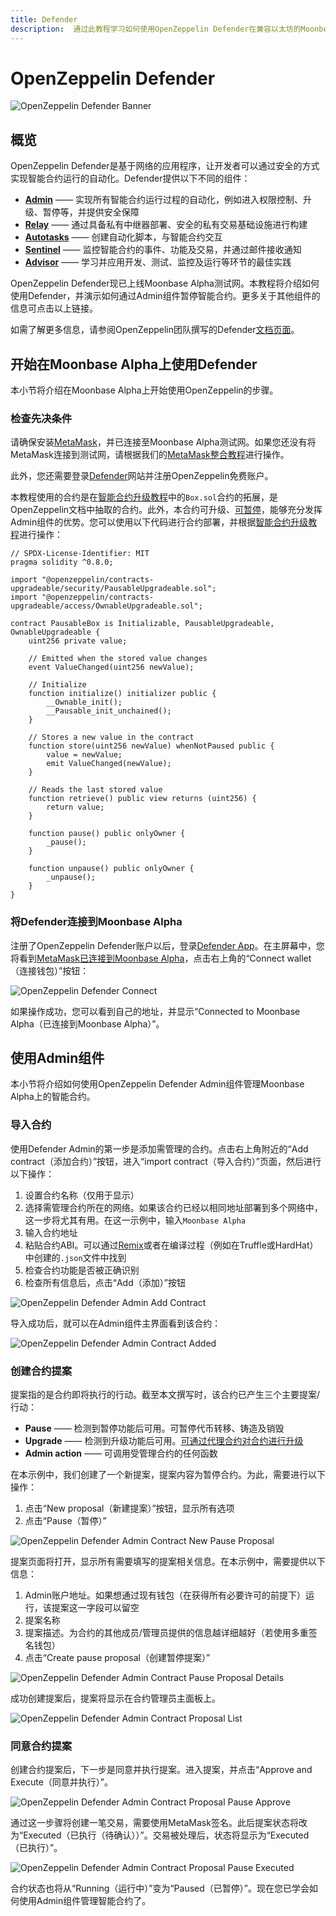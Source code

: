 ```yaml
---
title: Defender
description:  通过此教程学习如何使用OpenZeppelin Defender在兼容以太坊的Moonbeam上安全地管理智能合约
---
```


# OpenZeppelin Defender

![OpenZeppelin Defender Banner](/images/openzeppelin/ozdefender-banner.png)

## 概览

OpenZeppelin Defender是基于网络的应用程序，让开发者可以通过安全的方式实现智能合约运行的自动化。Defender提供以下不同的组件：

 - [**Admin**](https://docs.openzeppelin.com/defender/admin) —— 实现所有智能合约运行过程的自动化，例如进入权限控制、升级、暂停等，并提供安全保障
 - [**Relay**](https://docs.openzeppelin.com/defender/relay) —— 通过具备私有中继器部署、安全的私有交易基础设施进行构建
 - [**Autotasks**](https://docs.openzeppelin.com/defender/autotasks) —— 创建自动化脚本，与智能合约交互
 - [**Sentinel**](https://docs.openzeppelin.com/defender/sentinel) —— 监控智能合约的事件、功能及交易，并通过邮件接收通知
 - [**Advisor**](https://docs.openzeppelin.com/defender/advisor) —— 学习并应用开发、测试、监控及运行等环节的最佳实践

OpenZeppelin Defender现已上线Moonbase Alpha测试网。本教程将介绍如何使用Defender，并演示如何通过Admin组件暂停智能合约。更多关于其他组件的信息可点击以上链接。

如需了解更多信息，请参阅OpenZeppelin团队撰写的Defender[文档页面](https://docs.openzeppelin.com/defender/)。

## 开始在Moonbase Alpha上使用Defender

本小节将介绍在Moonbase Alpha上开始使用OpenZeppelin的步骤。

### 检查先决条件

请确保安装[MetaMask](https://metamask.io/)，并已连接至Moonbase Alpha测试网。如果您还没有将MetaMask连接到测试网，请根据我们的[MetaMask整合教程](https://docs.moonbeam.network/integrations/wallets/metamask/)进行操作。

此外，您还需要登录[Defender](https://defender.openzeppelin.com/)网站并注册OpenZeppelin免费账户。

本教程使用的合约是在[智能合约升级教程](https://docs.openzeppelin.com/learn/upgrading-smart-contracts)中的`Box.sol`合约的拓展，是OpenZeppelin文档中抽取的合约。此外，本合约可升级、[可暂停](https://docs.openzeppelin.com/contracts/4.x/api/security#Pausable)，能够充分发挥Admin组件的优势。您可以使用以下代码进行合约部署，并根据[智能合约升级教程](https://docs.openzeppelin.com/learn/upgrading-smart-contracts)进行操作：

```sol
// SPDX-License-Identifier: MIT
pragma solidity ^0.8.0;

import "@openzeppelin/contracts-upgradeable/security/PausableUpgradeable.sol";
import "@openzeppelin/contracts-upgradeable/access/OwnableUpgradeable.sol";

contract PausableBox is Initializable, PausableUpgradeable, OwnableUpgradeable {
    uint256 private value;
 
    // Emitted when the stored value changes
    event ValueChanged(uint256 newValue);

    // Initialize
    function initialize() initializer public {
        __Ownable_init();
        __Pausable_init_unchained();
    }
 
    // Stores a new value in the contract
    function store(uint256 newValue) whenNotPaused public {
        value = newValue;
        emit ValueChanged(newValue);
    }
 
    // Reads the last stored value
    function retrieve() public view returns (uint256) {
        return value;
    }
    
    function pause() public onlyOwner {
        _pause();
    }

    function unpause() public onlyOwner {
        _unpause();
    }
}
```

### 将Defender连接到Moonbase Alpha

注册了OpenZeppelin Defender账户以后，登录[Defender App](https://defender.openzeppelin.com/)。在主屏幕中，您将看到[MetaMask已连接到Moonbase Alpha](https://docs.moonbeam.network/getting-started/testnet/metamask/)，点击右上角的“Connect wallet（连接钱包）”按钮：

![OpenZeppelin Defender Connect](/images/openzeppelin/ozdefender-images1.png)

如果操作成功，您可以看到自己的地址，并显示“Connected to Moonbase Alpha（已连接到Moonbase Alpha）”。

## 使用Admin组件

本小节将介绍如何使用OpenZeppelin Defender Admin组件管理Moonbase Alpha上的智能合约。

### 导入合约

使用Defender Admin的第一步是添加需管理的合约。点击右上角附近的“Add contract（添加合约）”按钮，进入“import contract（导入合约）”页面，然后进行以下操作：

 1. 设置合约名称（仅用于显示）
 2. 选择需管理合约所在的网络。如果该合约已经以相同地址部署到多个网络中，这一步将尤其有用。在这一示例中，输入`Moonbase Alpha`
 3. 输入合约地址
 4. 粘贴合约ABI。可以通过[Remix](https://docs.moonbeam.network/integrations/remix/)或者在编译过程（例如在Truffle或HardHat）中创建的`.json`文件中找到
 5. 检查合约功能是否被正确识别
 6. 检查所有信息后，点击“Add（添加）”按钮

![OpenZeppelin Defender Admin Add Contract](/images/openzeppelin/ozdefender-images2.png)

导入成功后，就可以在Admin组件主界面看到该合约：

![OpenZeppelin Defender Admin Contract Added](/images/openzeppelin/ozdefender-images3.png)

### 创建合约提案

提案指的是合约即将执行的行动。截至本文撰写时，该合约已产生三个主要提案/行动：

- **Pause** —— 检测到暂停功能后可用。可暂停代币转移、铸造及销毁
- **Upgrade** —— 检测到升级功能后可用。[可通过代理合约对合约进行升级](https://docs.openzeppelin.com/learn/upgrading-smart-contracts)
- **Admin action** —— 可调用受管理合约的任何函数

在本示例中，我们创建了一个新提案，提案内容为暂停合约。为此，需要进行以下操作：

 1. 点击“New proposal（新建提案）”按钮，显示所有选项
 2. 点击“Pause（暂停）”

![OpenZeppelin Defender Admin Contract New Pause Proposal](/images/openzeppelin/ozdefender-images4.png)

提案页面将打开，显示所有需要填写的提案相关信息。在本示例中，需要提供以下信息：

 1. Admin账户地址。如果想通过现有钱包（在获得所有必要许可的前提下）运行，该提案这一字段可以留空
 2. 提案名称
 3. 提案描述。为合约的其他成员/管理员提供的信息越详细越好（若使用多重签名钱包）
 4. 点击“Create pause proposal（创建暂停提案）”

![OpenZeppelin Defender Admin Contract Pause Proposal Details](/images/openzeppelin/ozdefender-images5.png)

成功创建提案后，提案将显示在合约管理员主面板上。

![OpenZeppelin Defender Admin Contract Proposal List](/images/openzeppelin/ozdefender-images6.png)

### 同意合约提案

创建合约提案后，下一步是同意并执行提案。进入提案，并点击“Approve and Execute（同意并执行）”。

![OpenZeppelin Defender Admin Contract Proposal Pause Approve](/images/openzeppelin/ozdefender-images7.png)


通过这一步骤将创建一笔交易，需要使用MetaMask签名。此后提案状态将改为“Executed（已执行（待确认））”。交易被处理后，状态将显示为“Executed（已执行）”。

![OpenZeppelin Defender Admin Contract Proposal Pause Executed](/images/openzeppelin/ozdefender-images8.png)

合约状态也将从“Running（运行中）”变为“Paused（已暂停）”。现在您已学会如何使用Admin组件管理智能合约了。

